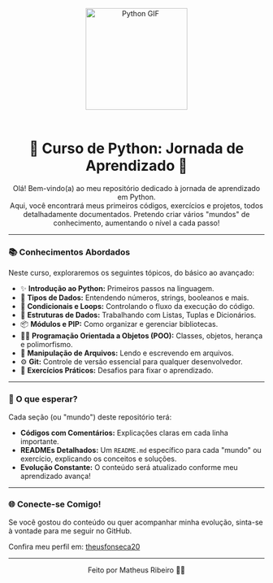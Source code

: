 <p align="center">
  <img src="https://media2.giphy.com/media/v1.Y2lkPTc5MGI3NjExZXNkZGFmb3Y2OWlvM2E5MDdxOGx3eW5tcjhyYWQ3NTJ1cGVuZHBtYyZlcD12MV9pbnRlcm5hbF9naWZfYnlfaWQmY3Q9Zw/KAq5w47R9rmTuvWOWa/giphy.gif" alt="Python GIF" width="200" style="margin-bottom: 20px;"/>
</p>

<h1 align="center">🐍 Curso de Python: Jornada de Aprendizado 🚀</h1>

<p align="center">
  Olá! Bem-vindo(a) ao meu repositório dedicado à jornada de aprendizado em Python. <br>
  Aqui, você encontrará meus primeiros códigos, exercícios e projetos, todos detalhadamente documentados.
  Pretendo criar vários "mundos" de conhecimento, aumentando o nível a cada passo!
</p>

---

### 📚 Conhecimentos Abordados

Neste curso, exploraremos os seguintes tópicos, do básico ao avançado:

-   ✨ **Introdução ao Python:** Primeiros passos na linguagem.
-   🔢 **Tipos de Dados:** Entendendo números, strings, booleanos e mais.
-   🚦 **Condicionais e Loops:** Controlando o fluxo da execução do código.
-   💾 **Estruturas de Dados:** Trabalhando com Listas, Tuplas e Dicionários.
-   📦 **Módulos e PIP:** Como organizar e gerenciar bibliotecas.
-   🧑‍💻 **Programação Orientada a Objetos (POO):** Classes, objetos, herança e polimorfismo.
-   📝 **Manipulação de Arquivos:** Lendo e escrevendo em arquivos.
-   ⚙️ **Git:** Controle de versão essencial para qualquer desenvolvedor.
-   🧠 **Exercícios Práticos:** Desafios para fixar o aprendizado.

---

### 🌟 O que esperar?

Cada seção (ou "mundo") deste repositório terá:

* **Códigos com Comentários:** Explicações claras em cada linha importante.
* **READMEs Detalhados:** Um `README.md` específico para cada "mundo" ou exercício, explicando os conceitos e soluções.
* **Evolução Constante:** O conteúdo será atualizado conforme meu aprendizado avança!

---

### 🌐 Conecte-se Comigo!

Se você gostou do conteúdo ou quer acompanhar minha evolução, sinta-se à vontade para me seguir no GitHub.

Confira meu perfil em: [theusfonseca20](https://github.com/theusfonseca20)

---

<p align="center">
  Feito por Matheus Ribeiro 👨‍💻
</p>